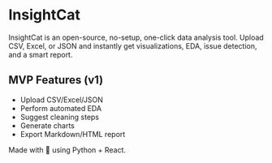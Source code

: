 # InsightCat

InsightCat is an open-source, no-setup, one-click data analysis tool. Upload CSV, Excel, or JSON and instantly get visualizations, EDA, issue detection, and a smart report.

## MVP Features (v1)
- Upload CSV/Excel/JSON
- Perform automated EDA
- Suggest cleaning steps
- Generate charts
- Export Markdown/HTML report

Made with 💙 using Python + React.